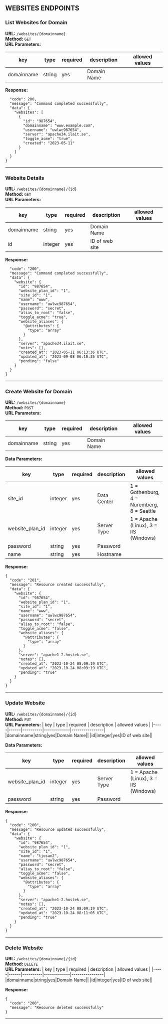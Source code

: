 ## WEBSITES ENDPOINTS

### List Websites for Domain
**URL:** `/websites/{domainname}`  
**Method:** `GET`  
**URL Parameters:**

| key | type | required | description | allowed values |
|-----|------|----------|-------------|----------------|
|domainname|string|yes|Domain Name||

**Response:**
```{
  "code": 200,
  "message": "Command completed successfully",
  "data": {
    "websites": [
      {
        "id": "987654",
        "domainname": "www.example.com",
        "username": "uwlwc987654",
        "server": "apache34.ilait.se",
        "toggle_acme": "true",
        "created": "2023-05-11"
      }
    ]
  }
}
```

---

### Website Details
**URL:** `/websites/{domainname}/{id}`  
**Method:** `GET`  
**URL Parameters:**

| key | type | required | description | allowed values |
|-----|------|----------|-------------|----------------|
|domainname|string|yes|Domain Name||
|id|integer|yes|ID of web site||


**Response:**
```{
  "code": "200",
  "message": "Command completed successfully",
  "data": {
    "website": {
      "id": "987654",
      "website_plan_id": "1",
      "site_id": "1",
      "name": "www",
      "username": "uwlwc987654",
      "password": "secret",
      "alias_to_root": "false",
      "toggle_acme": "true",
      "website_aliases": {
        "@attributes": {
          "type": "array"
        }
      },
      "server": "apache34.ilait.se",
      "notes": [],
      "created_at": "2023-05-11 06:13:36 UTC",
      "updated_at": "2023-09-08 06:10:35 UTC",
      "pending": "false"
    }
  }
}
```

---

### Create Website for Domain
**URL:** `/websites/{domainname}`  
**Method:** `POST`  
**URL Parameters:**

| key | type | required | description | allowed values |
|-----|------|----------|-------------|----------------|
|domainname|string|yes|Domain Name||


**Data Parameters:**

| key | type | required | description | allowed values |
|-----|------|----------|-------------|----------------|
|site_id|integer|yes|Data Center|1 = Gothenburg, 4 = Nuremberg, 8 = Seattle|
|website_plan_id|integer|yes|Server Type|1 = Apache (Linux), 3 = IIS (Windows)|
|password|string|yes|Password||
|name|string|yes|Hostname||

**Response:**
```
{
  "code": "201",
  "message": "Resource created successfully",
  "data": {
    "website": {
      "id": "987654",
      "website_plan_id": "1",
      "site_id": "1",
      "name": "www",
      "username": "uwlwc987654",
      "password": "secret",
      "alias_to_root": "false",
      "toggle_acme": "false",
      "website_aliases": {
        "@attributes": {
          "type": "array"
        }
      },
      "server": "apache1-2.hostek.se",
      "notes": [],
      "created_at": "2023-10-24 08:09:19 UTC",
      "updated_at": "2023-10-24 08:09:19 UTC",
      "pending": "true"
    }
  }
}
```

---

### Update Website
**URL:** `/websites/{domainname}/{id}`  
**Method:** `PUT`  
**URL Parameters:**
| key | type | required | description | allowed values |
|-----|------|----------|-------------|----------------|
|domainname|string|yes|Domain Name||
|id|integer|yes|ID of web site||

**Data Parameters:**

| key | type | required | description | allowed values |
|-----|------|----------|-------------|----------------|
|website_plan_id|integer|yes|Server Type|1 = Apache (Linux), 3 = IIS (Windows)|
|password|string|yes|Password||

**Response:**
```
{
  "code": "200",
  "message": "Resource updated successfully",
  "data": {
    "website": {
      "id": "987654",
      "website_plan_id": "1",
      "site_id": "1",
      "name": "tjosan2",
      "username": "uwlwc987654",
      "password": "secret",
      "alias_to_root": "false",
      "toggle_acme": "false",
      "website_aliases": {
        "@attributes": {
          "type": "array"
        }
      },
      "server": "apache1-2.hostek.se",
      "notes": [],
      "created_at": "2023-10-24 08:09:19 UTC",
      "updated_at": "2023-10-24 08:11:05 UTC",
      "pending": "true"
    }
  }
}
```

---

### Delete Website
**URL:** `/websites/{domainname}/{id}`  
**Method:** `DELETE`  
**URL Parameters:**
| key | type | required | description | allowed values |
|-----|------|----------|-------------|----------------|
|domainname|string|yes|Domain Name||
|id|integer|yes|ID of web site||

**Response:**
```
{
  "code": "200",
  "message": "Resource deleted successfully"
}
```
---

